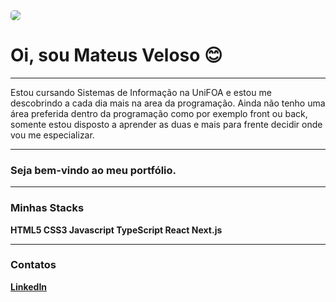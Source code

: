 <img width="auto" style="border-radius:5px" src="https://avatars.githubusercontent.com/u/56977047?s=400&u=cdb11ffbb55486395de884e4244850ef1891dabc&v=4">

<h1>Oi, sou Mateus Veloso 😊</h1>

<hr>

Estou cursando Sistemas de Informação na UniFOA e estou me descobrindo a cada dia mais na area da programação.
Ainda não tenho uma área preferida dentro da programação como por exemplo front ou back, somente estou disposto a aprender as duas
e mais para frente decidir onde vou me especializar.

<hr>

<h3>Seja bem-vindo ao meu portfólio.</h3>

<hr>

<h3>Minhas Stacks</h3>
<strong>HTML5 CSS3 Javascript TypeScript React Next.js<strong>

<hr>

<h3>Contatos</h3>
<a href="https://www.linkedin.com/in/mateuscveloso/">LinkedIn</a>

<!--
**mateusvzo/mateusvzo** is a ✨ _special_ ✨ repository because its `README.md` (this file) appears on your GitHub profile.

Here are some ideas to get you started:

- 🔭 I’m currently working on ...
- 🌱 I’m currently learning ...
- 👯 I’m looking to collaborate on ...
- 🤔 I’m looking for help with ...
- 💬 Ask me about ...
- 📫 How to reach me: ...
- 😄 Pronouns: ...
- ⚡ Fun fact: ...
-->
